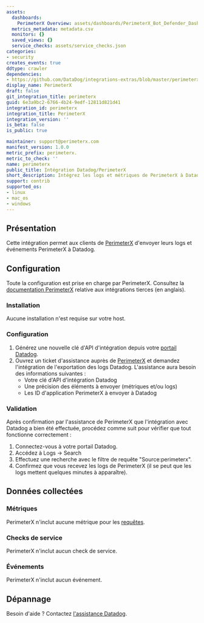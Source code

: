 ```yaml
---
assets:
  dashboards:
    PerimeterX Overview: assets/dashboards/PerimeterX_Bot_Defender_Dashboard.json
  metrics_metadata: metadata.csv
  monitors: {}
  saved_views: {}
  service_checks: assets/service_checks.json
categories:
- security
creates_events: true
ddtype: crawler
dependencies:
- https://github.com/DataDog/integrations-extras/blob/master/perimeterx/README.md
display_name: PerimeterX
draft: false
git_integration_title: perimeterx
guid: 6e3a9bc2-6766-4b24-9edf-12811d821d41
integration_id: perimeterx
integration_title: PerimeterX
integration_version: ''
is_beta: false
is_public: true

maintainer: support@perimeterx.com
manifest_version: 1.0.0
metric_prefix: perimeterx.
metric_to_check: ''
name: perimeterx
public_title: Intégration Datadog/PerimeterX
short_description: Intégrez les logs et métriques de PerimeterX à Datadog
support: contrib
supported_os:
- linux
- mac_os
- windows
---
```




## Présentation

Cette intégration permet aux clients de [PerimeterX][1] d'envoyer leurs logs et événements PerimeterX à Datadog.

## Configuration

Toute la configuration est prise en charge par PerimeterX. Consultez la [documentation PerimeterX][2] relative aux intégrations tierces (en anglais).

### Installation

Aucune installation n'est requise sur votre host.

### Configuration

1. Générez une nouvelle clé d'API d'intégration depuis votre [portail Datadog][3].
2. Ouvrez un ticket d'assistance auprès de [PerimeterX][4] et demandez l'intégration de l'exportation des logs Datadog. L'assistance aura besoin des informations suivantes :
   - Votre clé d'API d'intégration Datadog
   - Une précision des éléments à envoyer (métriques et/ou logs)
   - Les ID d'application PerimeterX à envoyer à Datadog

### Validation

Après confirmation par l'assistance de PerimeterX que l'intégration avec Datadog a bien été effectuée, procédez comme suit pour vérifier que tout fonctionne correctement :

1. Connectez-vous à votre portail Datadog.
2. Accédez à Logs -> Search
3. Effectuez une recherche avec le filtre de requête "Source:perimeterx".
4. Confirmez que vous recevez les logs de PerimeterX (il se peut que les logs mettent quelques minutes à apparaître).

## Données collectées

### Métriques

PerimeterX n'inclut aucune métrique pour les [requêtes][5].

### Checks de service

PerimeterX n'inclut aucun check de service.

### Événements

PerimeterX n'inclut aucun événement.

## Dépannage

Besoin d'aide ? Contactez [l'assistance Datadog][6].

[1]: https://www.perimeterx.com/
[2]: https://docs.perimeterx.com/pxconsole/docs/data-integration-to-third-party-apps
[3]: https://app.datadoghq.com/organization-settings/api-keys
[4]: mailto:support@perimeterx.com
[5]: https://docs.perimeterx.com/pxconsole/docs/data-schema-metrics
[6]: https://docs.datadoghq.com/fr/help/
